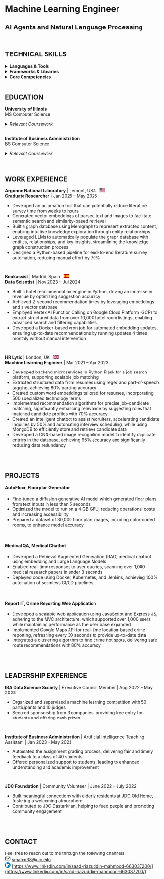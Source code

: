 # Machine Learning Engineer
## AI Agents and Natural Language Processing 

<br>

## TECHNICAL SKILLS

<details>
  <summary><strong>Languages & Tools</strong></summary>
  <ul>
    <li><strong>Programming Languages:</strong>
      <ul>
        <li>Python</li>
        <li>C++</li>
        <li>SQL</li>
      </ul>
    </li>
    <li><strong>Tools & Platforms:</strong>
      <ul>
        <li>Spark</li>
        <li>Google Cloud Platform (GCP)</li>
        <li>Tableau</li>
        <li>Teradata</li>
        <li>MicroStrategy</li>
        <li>Grafana</li>
        <li>JIRA, Confluence</li>
      </ul>
    </li>
  </ul>
</details>

<details>
  <summary><strong>Frameworks & Libraries</strong></summary>
  <ul>
    <li>NumPy</li>
    <li>Pandas</li>
    <li>Matplotlib</li>
    <li>XGBoost</li>
    <li>Scikit-learn</li>
    <li>PyTorch</li>
    <li>PyMC</li>
    <li>TensorFlow</li>
  </ul>
</details>

<details>
  <summary><strong>Core Competencies</strong></summary>
  <ul>
    <li>Data Mining</li>
    <li>Visualization</li>
    <li>Machine Learning</li>
    <li>Deep Learning</li>
    <li>Database Management</li>
    <li>Distributed Computing</li>
  </ul>
</details>
<br>

## EDUCATION

**University of Illinois**  
MS Computer Science
<details>
  <summary><em>Relevant Coursework</em></summary>
  <ul>
    <li>Machine Learning</li>
    <li>Data Science</li>
    <li>Computer Algorithms</li>
    <li>Natural Language Processing</li>
    <li>Energy Efficient Deep Learning</li>
  </ul>
</details>
<br>

**Institute of Business Administration**  
BS Computer Science
<details>
  <summary><em>Relevant Coursework</em></summary>
  <ul>
    <li>Machine Learning</li>
    <li>Deep Learning</li>
    <li>Natural Language Processing</li>
    <li>Computer Vision</li>
  </ul>
</details>
<br>
<br>

## WORK EXPERIENCE

**Argonne National Laboratory** | Lemont, USA &nbsp; <img src="assets/us.png" alt="US Flag" width="18" height="13">  
**Graduate Researcher** | Jan 2025 – May 2025  
- Developed an automation tool that can potentially reduce literature survey time from weeks to hours
- Generated vector embeddings of parsed text and images to facilitate semantic search and similarity-based retrieval
- Built a graph database using Memgraph to represent extracted content, enabling intuitive knowledge exploration through entity relationships
- Leveraged LLMs to automatically populate the graph database with entities, relationships, and key insights, streamlining the knowledge graph construction process
- Designed a Python-based pipeline for end-to-end literature survey automation, reducing manual effort by 70%
<br>

**Bookassist** | Madrid, Spain &nbsp; <img src="assets/spain.png" alt="Spain Flag" width="18" height="13">  
**Data Scientist** | Nov 2023 – Jul 2024  
- Built a hotel recommendation engine in Python, driving an increase in revenue by optimizing suggestion accuracy
- Achieved 2-second recommendation times by leveraging embeddings and a vector database
- Employed Vertex AI Function Calling on Google Cloud Platform (GCP) to extract structured data from over 10,000 hotel room listings, enabling advanced search and filtering capabilities
- Developed a Docker-based cron job for automated embedding updates, ensuring up-to-date recommendations by running updates 4 times monthly without manual intervention
<br>

**HR Lytic** | London, UK &nbsp; <img src="assets/uk.png" alt="UK Flag" width="18" height="13">  
**Machine Learning Engineer** | Mar 2021 – Apr 2023  
- Developed backend microservices in Python Flask for a job search platform, supporting scalable job matching
- Extracted structured data from resumes using regex and part-of-speech tagging, achieving 80% parsing accuracy
- Created custom word embeddings tailored for resumes, incorporating 500 specialized technology terms
- Implemented recommendation algorithms for precise job-candidate matching, significantly enhancing relevance by suggesting roles that matched candidate profiles with 70% accuracy
- Created an intelligent chatbot to assist recruiters, accelerating candidate inquiries by 50% and automating interview scheduling, while using MongoDB to efficiently store and retrieve candidate data
- Developed a CNN-based image recognition model to identify duplicate entries in the database, achieving 95% accuracy and significantly reducing data redundancy
<br>
<br>

## PROJECTS

#### AutoFloor, Floorplan Generator  
- Fine-tuned a diffusion generative AI model which generated floor plans from text inputs in less than 5 seconds
- Optimized the model to run on a 4 GB GPU, reducing operational costs and increasing accessibility
- Prepared a dataset of 30,000 floor plan images, including color-coded rooms, to enhance model accuracy
<br>

#### Medical QA, Medical Chatbot  
- Developed a Retrieval Augmented Generation (RAG) medical chatbot using embedding and Large Language Models
- Enabled real-time responses to user queries, scanning over 1,000 medical research papers in under 3 seconds
- Deployed code using Docker, Kubernetes, and Jenkins, achieving 100% automation of seamless CI/CD pipelines
<br>

#### Report IT, Crime Reporting Web Application  
- Developed a scalable web application using JavaScript and Express JS, adhering to the MVC architecture, which supported over 1,000 users while maintaining performance as the user base expanded
- Implemented Google Maps API for real-time location-based crime reporting, refreshing every 30 seconds to provide up-to-date data
- Integrated a clustering algorithm to find crime hot spots, delivering safe route recommendations with 80% accuracy
<br>
<br>

## LEADERSHIP EXPERIENCE

**IBA Data Science Society** | Executive Council Member | Aug 2022 – May 2023  
- Organized and supervised a machine learning competition with 50 participants and 10 judges
- Secured sponsorship from 3 companies, providing free entry for students and offering cash prizes
<br>

**Institute of Business Administration** | Artificial Intelligence Teaching Assistant | Jan 2023 – May 2023  
- Automated the assignment grading process, delivering fair and timely feedback to a class of 40 students
- Offered personalized support to students, leading to enhanced understanding and academic improvement
<br>

**JDC Foundation** | Community Volunteer | June 2022 – July 2022  
- Built meaningful connections with elderly residents at JDC Old Home, fostering a welcoming atmosphere
- Contributed to JDC Dastarkhan, helping to feed people and promoting community engagement
<br>
<br>

## CONTACT

Feel free to reach out to me through the following channels:  
**<img src="assets/email_logo.png" alt="US Flag" width="18" height="18">** [smahm38@uic.edu](mailto:smahm38@uic.edu)  
**<img src="assets/linkedin_logo.png" alt="US Flag" width="18" height="18">** [https://www.linkedin.com/in/saad-riazuddin-mahmood-663037200/](https://www.linkedin.com/in/saad-riazuddin-mahmood-663037200/)



